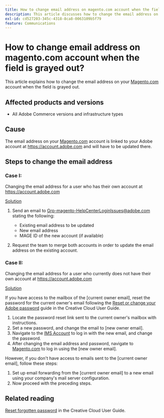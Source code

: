 ```yaml
---
title: How to change email address on magento.com account when the field is grayed out
description: This article discusses how to change the email address on your [Magento.com](https://account.magento.com) account when the field is grayed out.
exl-id: cd527203-345c-4318-8ca8-0063109b5f79
feature: Communications
---
```

# How to change email address on magento.com account when the field is grayed out?

This article explains how to change the email address on your [Magento.com](https://account.magento.com) account when the field is grayed out.

## Affected products and versions

* All Adobe Commerce versions and infrastructure types

## Cause

The email address on your [Magento.com](https://account.magento.com) account is linked to your Adobe account at <https://account.adobe.com> and will have to be updated there.

## Steps to change the email address

### Case I:

Changing the email address for a user who has their own account at <https://account.adobe.com>

<u>Solution</u>

1. Send an email to Grp-magento-HelpCenterLoginIssues@adobe.com stating the following:

    * Existing email address to be updated
    * New email address
    * MAGE ID of the new account (if available)

1. Request the team to merge both accounts in order to update the email address on the existing account.

### Case II:

Changing the email address for a user who currently does not have their own account at <https://account.adobe.com>

<u>Solution</u>

If you have access to the mailbox of the [current owner email], reset the password for the current owner's email following the [Reset or change your Adobe password](https://helpx.adobe.com/manage-account/using/change-or-reset-password.html) guide in the Creative Cloud User Guide.

1. Locate the password reset link sent to the current owner's mailbox with instructions.
1. Set a new password, and change the email to [new owner email].
1. Navigate to the [IMS Account](https://account.adobe.com/) to log in with the new email, and change the password.
1. After changing the email address and password, navigate to [Magento.com](https://account.magento.com) to log in using the [new owner email].

However, if you don't have access to emails sent to the [current owner email], follow these steps:

1. Set up email forwarding from the [current owner email] to a new email using your company's mail server configuration. 
1. Now proceed with the preceding steps.

## Related reading

[Reset forgotten password](https://helpx.adobe.com/manage-account/using/change-or-reset-password.html) in the Creative Cloud User Guide.
